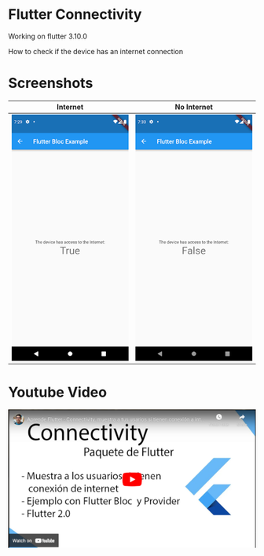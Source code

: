 # Flutter Connectivity 

Working on flutter 3.10.0

How to check if the device has an internet connection

# Screenshots

| Internet | No Internet |
| ---------------- | --------------------- |
| ![Image 1](screenshots/image1.png) |![Image 2](screenshots/image2.png) |

# Youtube Video
[![Youtube](screenshots/youtube.png)](https://youtu.be/gNNpaXeu9XU)